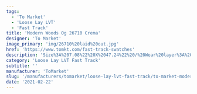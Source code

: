 ```yaml
---
tags:
  - 'To Market'
  - 'Loose Lay LVT'
  - 'Fast Track'
title: 'Modern Woods Og 26710 Crema'
designer: 'To Market'
image_primary: 'img/26710%20laid%20out.jpg'
href: 'https://www.tomkt.com/fast-track-swatches'
description: 'Size%3A%207.08%22%20X%2047.24%22%20/%20Wear%20layer%3A%20.5mm%20%2820mil%29%20/%20Edge%3A%20Bevel%20/%20Thickness%3A%205.0mm%20/%20Sq.ft/Ctn%3A%2023.25%A0/%20Installation%3A%20Glue%20Down'
category: 'Loose Lay LVT Fast Track'
subtitle: ''
manufacturer: 'ToMarket'
slug: '/manufacturers/tomarket/loose-lay-lvt-fast-track/to-market-modern-woods-og-26710-crema'
date: '2021-02-22'
---
```

